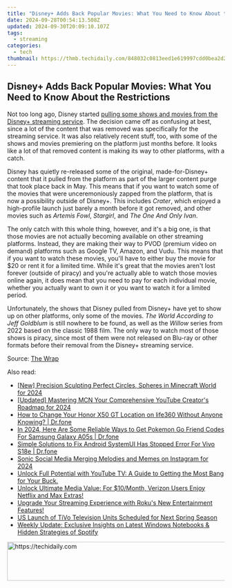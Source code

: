 ```yaml
---
title: "Disney+ Adds Back Popular Movies: What You Need to Know About the Restrictions"
date: 2024-09-28T00:54:13.508Z
updated: 2024-09-30T20:09:10.107Z
tags:
  - streaming
categories:
  - tech
thumbnail: https://thmb.techidaily.com/848032c0813eed1e619997cdd0bea2d2fe7603582b1ae72dd2c30508b513eea6.png
---
```


## Disney+ Adds Back Popular Movies: What You Need to Know About the Restrictions

Not too long ago, Disney started [pulling some shows and movies from the Disney+ streaming service](https://article-knowledge.techidaily.com/updated-streamlining-windows-photos-with-customized-audio-and-visual-settings-for-2024/). The decision came off as confusing at best, since a lot of the content that was removed was specifically for the streaming service. It was also relatively recent stuff, too, with some of the shows and movies premiering on the platform just months before. It looks like a lot of that removed content is making its way to other platforms, with a catch.

 Disney has quietly re-released some of the original, made-for-Disney+ content that it pulled from the platform as part of the larger content purge that took place back in May. This means that if you want to watch some of the movies that were unceremoniously zapped from the platform, that is now a possibility outside of Disney+. This includes _Crater_, which enjoyed a high-profile launch just barely a month before it got removed, and other movies such as _Artemis Fowl_, _Stargirl_, and _The One And Only Ivan_.

 The only catch with this whole thing, however, and it's a big one, is that those movies are not actually becoming available on other streaming platforms. Instead, they are making their way to PVOD (premium video on demand) platforms such as Google TV, Amazon, and Vudu. This means that if you want to watch these movies, you'll have to either buy the movie for $20 or rent it for a limited time. While it's great that the movies aren't lost forever (outside of piracy) and you're actually able to watch those movies online again, it does mean that you need to pay for each individual movie, whether you actually want to own it or you want to watch it for a limited period.

 Unfortunately, the shows that Disney pulled from Disney+ have yet to show up on other platforms, only some of the movies. _The World According to Jeff Goldblum_ is still nowhere to be found, as well as the _Willow_ series from 2022 based on the classic 1988 film. The only way to watch most of those shows is piracy, since most of them were not released on Blu-ray or other formats before their removal from the Disney+ streaming service.

 Source: [The Wrap](https://www.thewrap.com/disney-movies-pvod-disney-plus-originals/)

<ins class="adsbygoogle"
     style="display:block"
     data-ad-format="autorelaxed"
     data-ad-client="ca-pub-7571918770474297"
     data-ad-slot="1223367746"></ins>

<ins class="adsbygoogle"
     style="display:block"
     data-ad-client="ca-pub-7571918770474297"
     data-ad-slot="8358498916"
     data-ad-format="auto"
     data-full-width-responsive="true"></ins>

<span class="atpl-alsoreadstyle">Also read:</span>
<div><ul>
<li><a href="https://screen-capture.techidaily.com/new-precision-sculpting-perfect-circles-spheres-in-minecraft-world-for-2024/"><u>[New] Precision Sculpting Perfect Circles, Spheres in Minecraft World for 2024</u></a></li>
<li><a href="https://youtube-data.techidaily.com/ed-mastering-mcn-your-comprehensive-youtube-creators-roadmap-for-2024/"><u>[Updated] Mastering MCN Your Comprehensive YouTube Creator's Roadmap for 2024</u></a></li>
<li><a href="https://location-social.techidaily.com/how-to-change-your-honor-x50-gt-location-on-life360-without-anyone-knowing-drfone-by-drfone-virtual-android/"><u>How to Change Your Honor X50 GT Location on life360 Without Anyone Knowing? | Dr.fone</u></a></li>
<li><a href="https://change-location.techidaily.com/in-2024-here-are-some-reliable-ways-to-get-pokemon-go-friend-codes-for-samsung-galaxy-a05s-drfone-by-drfone-virtual-android/"><u>In 2024, Here Are Some Reliable Ways to Get Pokemon Go Friend Codes For Samsung Galaxy A05s | Dr.fone</u></a></li>
<li><a href="https://fix-guide.techidaily.com/simple-solutions-to-fix-android-systemui-has-stopped-error-for-vivo-s18e-drfone-by-drfone-fix-android-problems-fix-android-problems/"><u>Simple Solutions to Fix Android SystemUI Has Stopped Error For Vivo S18e | Dr.fone</u></a></li>
<li><a href="https://instagram-videos.techidaily.com/sonic-social-media-merging-melodies-and-memes-on-instagram-for-2024/"><u>Sonic Social Media Merging Melodies and Memes on Instagram for 2024</u></a></li>
<li><a href="https://media-tips.techidaily.com/unlock-full-potential-with-youtube-tv-a-guide-to-getting-the-most-bang-for-your-buck/"><u>Unlock Full Potential with YouTube TV: A Guide to Getting the Most Bang for Your Buck.</u></a></li>
<li><a href="https://media-tips.techidaily.com/unlock-ultimate-media-value-for-10month-verizon-users-enjoy-netflix-and-max-extras/"><u>Unlock Ultimate Media Value: For $10/Month, Verizon Users Enjoy Netflix and Max Extras!</u></a></li>
<li><a href="https://media-tips.techidaily.com/upgrade-your-streaming-experience-with-rokus-new-entertainment-features/"><u>Upgrade Your Streaming Experience with Roku's New Entertainment Features!</u></a></li>
<li><a href="https://media-tips.techidaily.com/us-launch-of-tivo-television-units-scheduled-for-next-spring-season/"><u>US Launch of TiVo Television Units Scheduled for Next Spring Season</u></a></li>
<li><a href="https://media-tips.techidaily.com/weekly-update-exclusive-insights-on-latest-windows-notebooks-and-hidden-strategies-of-spotify/"><u>Weekly Update: Exclusive Insights on Latest Windows Notebooks & Hidden Strategies of Spotify</u></a></li>
</ul></div>

<!-- affiliate ads begin -->
<a href="https://aligracehair.sjv.io/c/5597632/2006933/19272" target="_top" id="2006933">
  <img src="//a.impactradius-go.com/display-ad/19272-2006933" border="0" alt="https://techidaily.com" width="728" height="90"/>
</a>
<img height="0" width="0" src="https://aligracehair.sjv.io/i/5597632/2006933/19272" style="position:absolute;visibility:hidden;" border="0" />
<!-- affiliate ads end -->

